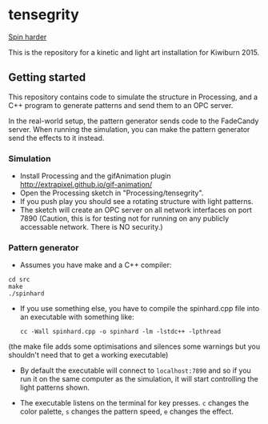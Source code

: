 tensegrity
==========

[Spin harder](http://ferrouswheel.github.io/tensegrity/)

This is the repository for a kinetic and light art installation for Kiwiburn
2015.

## Getting started

This repository contains code to simulate the structure in Processing, and
a C++ program to generate patterns and send them to an OPC server.

In the real-world setup, the pattern generator sends code to the FadeCandy
server. When running the simulation, you can make the pattern generator send
the effects to it instead.

### Simulation

- Install Processing and the gifAnimation plugin http://extrapixel.github.io/gif-animation/
- Open the Processing sketch in "Processing/tensegrity".
- If you push play you should see a rotating structure with light patterns.
- The sketch will create an OPC server on all network interfaces on port 7890 (Caution, this is for testing not for running on any publicly accessable network. There is NO security.)

### Pattern generator

- Assumes you have make and a C++ compiler:

```
cd src
make
./spinhard
```

- If you use something else, you have to compile the spinhard.cpp file
  into an executable with something like:

  ```
  cc -Wall spinhard.cpp -o spinhard -lm -lstdc++ -lpthread
  ```

 (the make file adds some optimisations and silences some warnings but you
 shouldn't need that to get a working executable)

- By default the executable will connect to `localhost:7890` and so if you run
  it on the same computer as the simulation, it will start controlling the light
  patterns shown.

- The executable listens on the terminal for key presses. `c` changes the color
  palette, `s` changes the pattern speed, `e` changes the effect.
